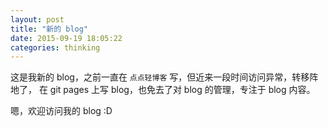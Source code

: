 ```yaml
---
layout: post
title: "新的 blog"
date: 2015-09-19 18:05:22
categories: thinking
---
```

这是我新的 blog，之前一直在 `点点轻博客` 写，但近来一段时间访问异常，转移阵地了，
在 git pages 上写 blog，也免去了对 blog 的管理，专注于 blog 内容。

嗯，欢迎访问我的 blog :D
